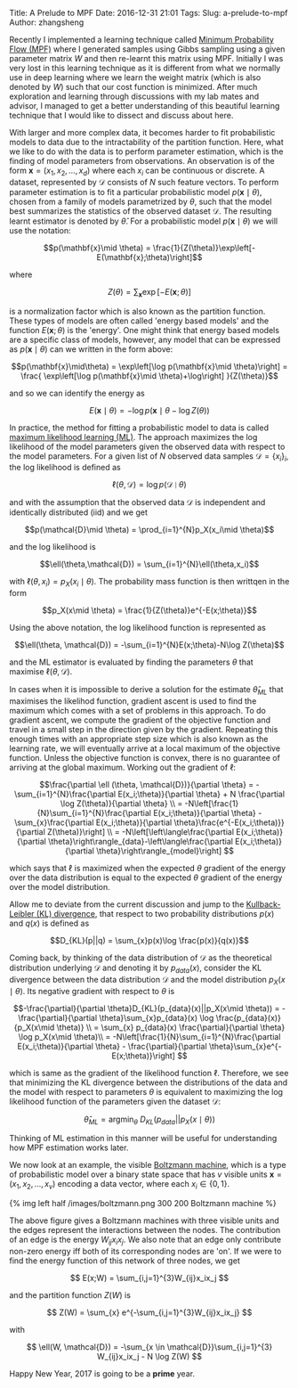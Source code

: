 Title: A Prelude to MPF
Date: 2016-12-31 21:01
Tags:
Slug: a-prelude-to-mpf
Author: zhangsheng

Recently I implemented a learning technique called [Minimum Probability Flow (MPF)](https://arxiv.org/pdf/0906.4779.pdf) where I generated samples using Gibbs sampling using a given parameter matrix $W$ and then re-learnt this matrix using MPF. Initially I was very lost in this learning technique as it is different from what we normally use in deep learning where we learn the weight matrix (which is also denoted by $W$) such that our cost function is minimized. After much exploration and learning through discussions with my lab mates and advisor, I managed to get a better understanding of this beautiful learning technique that I would like to dissect and discuss about here.

With larger and more complex data, it becomes harder to fit probabilistic models to data due to the intractability of the partition function. Here, what we like to do with the data is to perform parameter estimation, which is the finding of model parameters from observations. An observation is of the form $\mathbf{x} = (x_1, x_2, \ldots, x_d)$ where each $x_i$ can be continuous or discrete. A dataset, represented by $\mathcal{D}$ consists of $N$ such feature vectors. To perform parameter estimation is to fit a particular probabilistic model $p(\mathbf{x}\mid \theta)$, chosen from a family of models parametrized by $\theta$, such that the model best summarizes the statistics of the observed dataset $\mathcal{D}$. The resulting learnt estimator is denoted by $\hat{\theta}$. For a probabilistic model $p(\mathbf{x}\mid \theta)$ we will use the notation:

$$p(\mathbf{x}\mid \theta) = \frac{1}{Z(\theta)}\exp\left[-E(\mathbf{x};\theta)\right]$$

where

$$Z(\theta) = \sum_{\mathbf{x}}\exp\left[-E(\mathbf{x};\theta)\right]$$

is a normalization factor which is also known as the partition function. These types of models are often called 'energy based models' and the function $E(\mathbf{x};\theta)$ is the 'energy'. One might think that energy based models are a specific class of models, however, any model that can be expressed as $p(\mathbf{x}\mid \theta)$ can we written in the form above:

$$p(\mathbf{x}\mid\theta) = \exp\left[\log p(\mathbf{x}\mid \theta)\right] = \frac{ \exp\left[\log p(\mathbf{x}\mid \theta)+\log\right] }{Z(\theta)}$$

and so we can identify the energy as

$$E(\mathbf{x}\mid \theta) = -\log p(\mathbf{x}\mid \theta - \log Z(\theta))$$

In practice, the method for fitting a probabilistic model to data is called [maximum likelihood learning (ML)](https://en.wikipedia.org/wiki/Maximum_likelihood_estimation). The approach maximizes the log likelihood of the model parameters given the observed data with respect to the model parameters. For a given list of $N$ observed data samples $\mathcal{D} = \{x_i\}_i$, the log likelihood is defined as

$$\ell(\theta, \mathcal{D}) = \log p(\mathcal{D}\mid \theta)$$

and with the assumption that the observed data $\mathcal{D}$ is independent and identically distributed (iid) and we get

$$p(\mathcal{D}\mid \theta) = \prod_{i=1}^{N}p_X(x_i\mid \theta)$$

and the log likelihood is

$$\ell(\theta,\mathcal{D}) = \sum_{i=1}^{N}\ell(\theta,x_i)$$

with $\ell(\theta,x_i) = p_X(x_i\mid\theta)$. The probability mass function is then writtqen in the form

$$p_X(x\mid \theta) = \frac{1}{Z(\theta)}e^{-E(x;\theta)}$$

Using the above notation, the log likelihood function is represented as

$$\ell(\theta, \mathcal{D}) = -\sum_{i=1}^{N}E(x;\theta)-N\log Z(\theta)$$

and the ML estimator is evaluated by finding the parameters $\theta$ that maximise $\ell(\theta,\mathcal{D})$.

In cases when it is impossible to derive a solution for the estimate $\hat{\theta}_{ML}$ that maximises the likelihod function, gradient ascent is used to find the maximum which comes with a set of problems in this approach. To do gradient ascent, we compute the gradient of the objective function and travel in a small step in the direction given by the gradient. Repeating this enough times with an appropriate step size which is also known as the learning rate, we will eventually arrive at a local maximum of the objective function. Unless the objective function is convex, there is no guarantee of arriving at the global maximum. Working out the gradient of $\ell$:

$$\frac{\partial \ell (\theta, \mathcal{D})}{\partial \theta} = -\sum_{i=1}^{N}\frac{\partial E(x_i;\theta)}{\partial \theta} + N \frac{\partial \log Z(\theta)}{\partial \theta} \\
 = -N\left[\frac{1}{N}\sum_{i=1}^{N}\frac{\partial E(x_i;\theta)}{\partial \theta} - \sum_{x}\frac{\partial E(x_i;\theta)}{\partial \theta}\frac{e^{-E(x_i;\theta)}}{\partial Z(\theta)}\right] \\
 = -N\left[\left\langle\frac{\partial E(x_i;\theta)}{\partial \theta}\right\rangle_{data}-\left\langle\frac{\partial E(x_i;\theta)}{\partial \theta}\right\rangle_{model}\right]
$$

which says that $\ell$ is maximized when the expected $\theta$ gradient of the energy over the data distribution is equal to the expected $\theta$ gradient of the energy over the model distribution.

Allow me to deviate from the current discussion and jump to the [Kullback-Leibler (KL) divergence](https://en.wikipedia.org/wiki/Kullback%E2%80%93Leibler_divergence), that respect to two probability distributions $p(x)$ and $q(x)$ is defined as

$$D_{KL}(p||q) = \sum_{x}p(x)\log \frac{p(x)}{q(x)}$$

Coming back, by thinking of the data distribution of $\mathcal{D}$ as the theoretical distribution underlying $\mathcal{D}$ and denoting it by $p_{data}(x)$, consider the KL divergence between the data distribution $\mathcal{D}$ and the model distribution $p_X(x \mid \theta)$. Its negative gradient with respect to $\theta$ is

$$-\frac{\partial}{\partial \theta}D_{KL}(p_{data}(x)||p_X(x\mid \theta)) = -\frac{\partial}{\partial \theta}\sum_{x}p_{data}(x) \log \frac{p_{data}(x)}{p_X(x\mid \theta)} \\
 = \sum_{x} p_{data}(x) \frac{\partial}{\partial \theta} \log p_X(x\mid \theta)\\  = -N\left[\frac{1}{N}\sum_{i=1}^{N}\frac{\partial E(x_i;\theta)}{\partial \theta} - \frac{\partial}{\partial \theta}\sum_{x}e^{-E(x;\theta)}\right]
$$

which is same as the gradient of the likelihood function $\ell$. Therefore, we see that minimizing the KL divergence between the distributions of the data and the model with respect to parameters $\theta$ is equivalent to maximizing the log likelihood function of the parameters given the dataset $\mathcal{D}$:

$$\hat{\theta}_{ML} = \text{argmin}_{\theta}~ D_{KL}(p_{data}||p_X(x\mid \theta))$$

Thinking of ML estimation in this manner will be useful for understanding how MPF estimation works later.


We now look at an example, the visible [Boltzmann machine](https://en.wikipedia.org/wiki/Boltzmann_machine), which is a type of probabilistic model over a binary state space that has $v$ visible units $\mathbf{x} = (x_1, x_2, \ldots, x_v)$ encoding a data vector, where each $x_i \in \{0, 1\}$.

{% img left half /images/boltzmann.png 300 200 Boltzmann machine %}


The above figure gives a Boltzmann machines with three visible units and the edges represent the interactions between the nodes. The contribution of an edge is the energy $W_{ij}x_ix_j$. We also note that an edge only contribute non-zero energy iff both of its corresponding nodes are 'on'. If we were to find the energy function of this network of three nodes, we get

$$
E(x;W) = \sum_{i,j=1}^{3}W_{ij}x_ix_j
$$

and the partition function $Z(W)$ is

$$
Z(W) = \sum_{x} e^{-\sum_{i,j=1}^{3}W_{ij}x_ix_j}
$$

with

$$
\ell(W, \mathcal{D}) = -\sum_{x \in \mathcal{D}}\sum_{i,j=1}^{3} W_{ij}x_ix_j - N \log Z(W)
$$


Happy New Year, 2017 is going to be a **prime** year.
